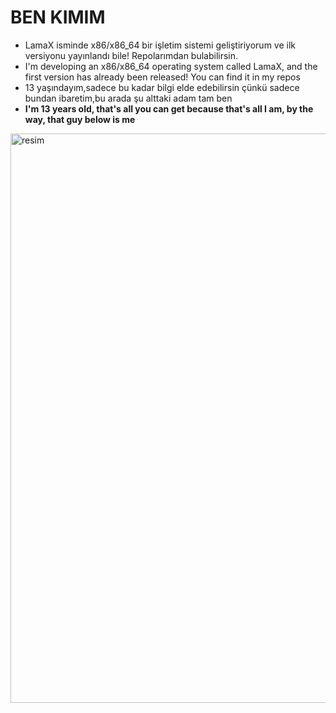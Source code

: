 # BEN KIMIM
* LamaX isminde x86/x86_64 bir işletim sistemi geliştiriyorum ve ilk versiyonu yayınlandı bile! Repolarımdan bulabilirsin.
* I'm developing an x86/x86_64 operating system called LamaX, and the first version has already been released! You can find it in my repos
* 13 yaşındayım,sadece bu kadar bilgi elde edebilirsin çünkü sadece bundan ibaretim,bu arada şu alttaki adam tam ben
* **I'm 13 years old, that's all you can get because that's all I am, by the way, that guy below is me**


<img width="1368" height="911" alt="resim" src="https://github.com/user-attachments/assets/0cb5f8cf-f60b-4983-bd7a-226c68a7763f" />
